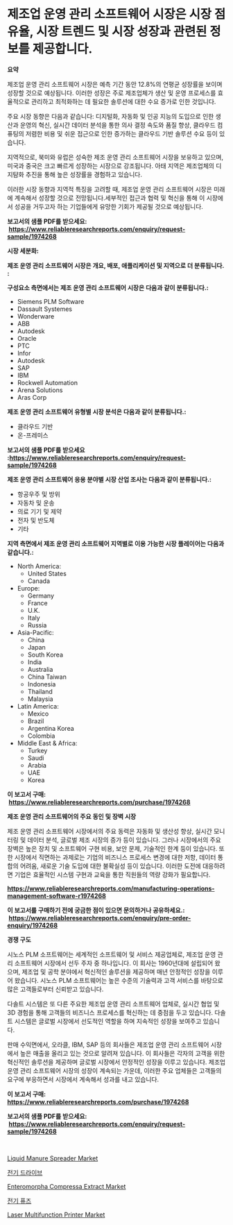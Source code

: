 <p><h1>제조업 운영 관리 소프트웨어 시장은 시장 점유율, 시장 트렌드 및 시장 성장과 관련된 정보를 제공합니다.</h1></p><p><strong>요약</strong></p>
<p><p>제조업 운영 관리 소프트웨어 시장은 예측 기간 동안 12.8%의 연평균 성장률을 보이며 성장할 것으로 예상됩니다. 이러한 성장은 주로 제조업체가 생산 및 운영 프로세스를 효율적으로 관리하고 최적화하는 데 필요한 솔루션에 대한 수요 증가로 인한 것입니다.</p><p>주요 시장 동향은 다음과 같습니다: 디지털화, 자동화 및 인공 지능의 도입으로 인한 생산과 운영의 혁신, 실시간 데이터 분석을 통한 의사 결정 속도와 품질 향상, 클라우드 컴퓨팅의 저렴한 비용 및 쉬운 접근으로 인한 증가하는 클라우드 기반 솔루션 수요 등이 있습니다.</p><p>지역적으로, 북미와 유럽은 성숙한 제조 운영 관리 소프트웨어 시장을 보유하고 있으며, 미국과 중국은 크고 빠르게 성장하는 시장으로 강조됩니다. 아태 지역은 제조업체의 디지턈화 추진을 통해 높은 성장률을 경험하고 있습니다.</p><p>이러한 시장 동향과 지역적 특징을 고려할 때, 제조업 운영 관리 소프트웨어 시장은 미래에 계속해서 성장할 것으로 전망됩니다.세부적인 접근과 협력 및 혁신을 통해 이 시장에서 성공을 거두고자 하는 기업들에게 유망한 기회가 제공될 것으로 예상됩니다.</p></p>
<p><strong>보고서의 샘플 PDF를 받으세요: &nbsp;<a href="https://www.reliableresearchreports.com/enquiry/request-sample/1974268">https://www.reliableresearchreports.com/enquiry/request-sample/1974268</a></strong></p>
<p><strong>시장 세분화:</strong></p>
<p><strong> 제조 운영 관리 소프트웨어 시장은 개요, 배포, 애플리케이션 및 지역으로 더 분류됩니다. :</strong></p>
<p><strong>구성요소 측면에서는 제조 운영 관리 소프트웨어 시장은 다음과 같이 분류됩니다.:</strong></p>
<p><ul><li>Siemens PLM Software</li><li>Dassault Systemes</li><li>Wonderware</li><li>ABB</li><li>Autodesk</li><li>Oracle</li><li>PTC</li><li>Infor</li><li>Autodesk</li><li>SAP</li><li>IBM</li><li>Rockwell Automation</li><li>Arena Solutions</li><li>Aras Corp</li></ul></p>
<p><strong> 제조 운영 관리 소프트웨어 유형별 시장 분석은 다음과 같이 분류됩니다.:</strong></p>
<p><ul><li>클라우드 기반</li><li>온-프레미스</li></ul></p>
<p><strong>보고서의 샘플 PDF를 받으세요 :<a href="https://www.reliableresearchreports.com/enquiry/request-sample/1974268">https://www.reliableresearchreports.com/enquiry/request-sample/1974268</a></strong></p>
<p><strong> 제조 운영 관리 소프트웨어 응용 분야별 시장 산업 조사는 다음과 같이 분류됩니다.:</strong></p>
<p><ul><li>항공우주 및 방위</li><li>자동차 및 운송</li><li>의료 기기 및 제약</li><li>전자 및 반도체</li><li>기타</li></ul></p>
<p><strong>지역 측면에서 제조 운영 관리 소프트웨어 지역별로 이용 가능한 시장 플레이어는 다음과 같습니다.:</strong></p>
<p><ul>
    <li>
        North America:
        <ul>
            <li>United States</li>
            <li>Canada</li>
        </ul>
    </li>
    <li>
        Europe:
        <ul>
            <li>Germany</li>
            <li>France</li>
            <li>U.K.</li>
            <li>Italy</li>
            <li>Russia</li>
        </ul>
    </li>
    <li>
        Asia-Pacific:
        <ul>
            <li>China</li>
            <li>Japan</li>
            <li>South Korea</li>
            <li>India</li>
            <li>Australia</li>
            <li>China Taiwan</li>
            <li>Indonesia</li>
            <li>Thailand</li>
            <li>Malaysia</li>
        </ul>
    </li>
    <li>
        Latin America:
        <ul>
            <li>Mexico</li>
            <li>Brazil</li>
            <li>Argentina Korea</li>
            <li>Colombia</li>
        </ul>
    </li>
    <li>
        Middle East & Africa:
        <ul>
            <li>Turkey</li>
            <li>Saudi</li>
            <li>Arabia</li>
            <li>UAE</li>
            <li>Korea</li>
        </ul>
    </li>
    </ul></p>
<p><strong>이 보고서 구매: &nbsp;<a href="https://www.reliableresearchreports.com/purchase/1974268">https://www.reliableresearchreports.com/purchase/1974268</a></strong></p>
<p><strong>제조 운영 관리 소프트웨어의 주요 동인 및 장벽 시장</strong></p>
<p><p>제조 운영 관리 소프트웨어 시장에서의 주요 동력은 자동화 및 생산성 향상, 실시간 모니터링 및 데이터 분석, 글로벌 제조 시장의 증가 등이 있습니다. 그러나 시장에서의 주요 장벽은 높은 장치 및 소프트웨어 구현 비용, 보안 문제, 기술적인 한계 등이 있습니다. 또한 시장에서 직면하는 과제로는 기업의 비즈니스 프로세스 변경에 대한 저항, 데이터 통합의 어려움, 새로운 기술 도입에 대한 불확실성 등이 있습니다. 이러한 도전에 대응하려면 기업은 효율적인 시스템 구현과 교육을 통한 직원들의 역량 강화가 필요합니다.</p></p>
<p><strong><a href="https://www.reliableresearchreports.com/manufacturing-operations-management-software-r1974268">https://www.reliableresearchreports.com/manufacturing-operations-management-software-r1974268</a></strong></p>
<p><strong>이 보고서를 구매하기 전에 궁금한 점이 있으면 문의하거나 공유하세요.: &nbsp;<a href="https://www.reliableresearchreports.com/enquiry/pre-order-enquiry/1974268">https://www.reliableresearchreports.com/enquiry/pre-order-enquiry/1974268</a></strong></p>
<p><strong>경쟁 구도</strong></p>
<p><p>시노스 PLM 소프트웨어는 세계적인 소프트웨어 및 서비스 제공업체로, 제조업 운영 관리 소프트웨어 시장에서 선두 주자 중 하나입니다. 이 회사는 1960년대에 설립되어 왔으며, 제조업 및 공학 분야에서 혁신적인 솔루션을 제공하며 매년 안정적인 성장을 이루어 왔습니다. 시노스 PLM 소프트웨어는 높은 수준의 기술력과 고객 서비스를 바탕으로 많은 고객들로부터 신뢰받고 있습니다.</p><p>다솔트 시스템은 또 다른 주요한 제조업 운영 관리 소프트웨어 업체로, 실시간 협업 및 3D 경험을 통해 고객들의 비즈니스 프로세스를 혁신하는 데 중점을 두고 있습니다. 다솔트 시스템은 글로벌 시장에서 선도적인 역할을 하며 지속적인 성장을 보여주고 있습니다. </p><p>판매 수익면에서, 오라클, IBM, SAP 등의 회사들은 제조업 운영 관리 소프트웨어 시장에서 높은 매출을 올리고 있는 것으로 알려져 있습니다. 이 회사들은 각자의 고객을 위한 혁신적인 솔루션을 제공하며 글로벌 시장에서 안정적인 성장을 이루고 있습니다. 제조업 운영 관리 소프트웨어 시장의 성장이 계속되는 가운데, 이러한 주요 업체들은 고객들의 요구에 부응하면서 시장에서 계속해서 성과를 내고 있습니다.</p></p>
<p><strong>이 보고서 구매: &nbsp; <a href="https://www.reliableresearchreports.com/purchase/1974268">https://www.reliableresearchreports.com/purchase/1974268</a></strong></p>
<p><strong>보고서의 샘플 PDF를 받으세요: &nbsp;<a href="https://www.reliableresearchreports.com/enquiry/request-sample/1974268">https://www.reliableresearchreports.com/enquiry/request-sample/1974268</a></strong><strong></strong></p>
<p>&nbsp;</p>
<p><p><a href="https://view.publitas.com/reportprime-1/liquid-manure-spreader-market-size-reveals-the-best-marketing-channels-in-global-industry/">Liquid Manure Spreader Market</a></p><p><a href="https://github.com/mpodehpw07370073/Market-Research-Report-List-1/blob/main/292720727209.md">전기 드라이브</a></p><p><a href="https://issuu.com/reportprime-2/docs/enteromorpha-compressa-extract-market-size-2030.pp">Enteromorpha Compressa Extract Market</a></p><p><a href="https://github.com/TobyKub4685/Market-Research-Report-List-1/blob/main/642992327210.md">전기 퓨즈</a></p><p><a href="https://github.com/juniordelafrance/Market-Research-Report-List-3/blob/main/laser-multifunction-printer-market.md">Laser Multifunction Printer Market</a></p></p>